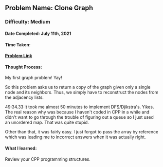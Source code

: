 ## Problem Name: Clone Graph
### Difficulty: Medium
#### Date Completed: July 11th, 2021
#### Time Taken: 
#### [Problem Link](https://leetcode.com/problems/clone-graph/)

#### Thought Process:
My first graph problem! Yay!

So this problem asks us to return a copy of the graph given only a single node and its neighbors. Thus, we simply have to reconstruct the nodes from the adjacency lists.

49:34.33 It took me almost 50 minutes to implement DFS/Djikstra's. Yikes. The real reason why was because I haven't coded in CPP in a while and didn't want to go through the trouble of figuring out a queue so I just used an unordered map. That was quite stupid.

Other than that, it was fairly easy. I just forgot to pass the array by reference which was leading me to incorrect answers when it was actually right.

#### What I learned: 
Review your CPP programming structures.
